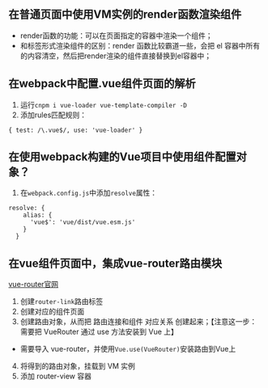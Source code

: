 ## 在普通页面中使用VM实例的render函数渲染组件
+ render函数的功能：可以在页面指定的容器中渲染一个组件；
+ 和标签形式渲染组件的区别：render 函数比较霸道一些，会把 el 容器中所有的内容清空，然后把render渲染的组件直接替换到el容器中；


## 在webpack中配置.vue组件页面的解析
1. 运行`cnpm i vue-loader vue-template-compiler -D`
2. 添加rules匹配规则：
```
{ test: /\.vue$/, use: 'vue-loader' }
```


## 在使用webpack构建的Vue项目中使用组件配置对象？
1. 在`webpack.config.js`中添加`resolve`属性：
```
resolve: {
    alias: {
      'vue$': 'vue/dist/vue.esm.js'
    }
  }
```


## 在vue组件页面中，集成vue-router路由模块
[vue-router官网](https://router.vuejs.org/)

1. 创建`router-link`路由标签
2. 创建对应的组件页面
3. 创建路由对象，从而把 路由连接和组件 对应关系 创建起来；【注意这一步：需要把 VueRouter 通过 use 方法安装到 Vue 上】
 - 需要导入 vue-router，并使用`Vue.use(VueRouter)`安装路由到Vue上
4. 将得到的路由对象，挂载到 VM 实例
5. 添加 router-view 容器


